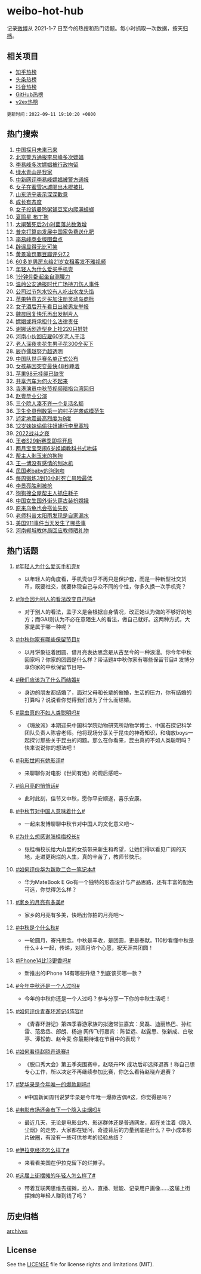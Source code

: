 # weibo-hot-hub

记录[微博](https://www.weibo.com)从 2021-1-7 日至今的热搜和热门话题。每小时抓取一次数据，按天[归档](archives)。

## 相关项目

- [知乎热榜](https://github.com/lonnyzhang423/zhihu-hot-hub)
- [头条热榜](https://github.com/lonnyzhang423/toutiao-hot-hub)
- [抖音热榜](https://github.com/lonnyzhang423/douyin-hot-hub)
- [GitHub热榜](https://github.com/lonnyzhang423/github-hot-hub)
- [v2ex热榜](https://github.com/lonnyzhang423/v2ex-hot-hub)


`更新时间：2022-09-11 19:10:20 +0800`

## 热门搜索

1. [中国探月未来已来](https://m.weibo.cn/search?containerid=100103type%3D1%26t%3D10%26q%3D%23%E4%B8%AD%E5%9B%BD%E6%8E%A2%E6%9C%88%E6%9C%AA%E6%9D%A5%E5%B7%B2%E6%9D%A5%23&stream_entry_id=51&isnewpage=1&extparam=seat%3D1%26pos%3D0%26c_type%3D51%26filter_type%3Drealtimehot%26dgr%3D1%26cate%3D10103%26display_time%3D1662894619%26pre_seqid%3D166289461902104172293&luicode=10000011&lfid=106003type%253D25%2526t%253D3%2526disable_hot%253D1%2526filter_type%253Drealtimehot)
1. [北京警方通报李易峰多次嫖娼](https://m.weibo.cn/search?containerid=100103type%3D1%26t%3D10%26q%3D%23%E5%8C%97%E4%BA%AC%E8%AD%A6%E6%96%B9%E9%80%9A%E6%8A%A5%E6%9D%8E%E6%98%93%E5%B3%B0%E5%A4%9A%E6%AC%A1%E5%AB%96%E5%A8%BC%23&stream_entry_id=31&isnewpage=1&extparam=seat%3D1%26band_rank%3D1%26pos%3D0%26lcate%3D5001%26realpos%3D1%26c_type%3D31%26filter_type%3Drealtimehot%26q%3D%2523%25E5%258C%2597%25E4%25BA%25AC%25E8%25AD%25A6%25E6%2596%25B9%25E9%2580%259A%25E6%258A%25A5%25E6%259D%258E%25E6%2598%2593%25E5%25B3%25B0%25E5%25A4%259A%25E6%25AC%25A1%25E5%25AB%2596%25E5%25A8%25BC%2523%26flag%3D4%26dgr%3D1%26cate%3D0%26display_time%3D1662894619%26pre_seqid%3D166289461902104172293&luicode=10000011&lfid=106003type%253D25%2526t%253D3%2526disable_hot%253D1%2526filter_type%253Drealtimehot)
1. [李易峰多次嫖娼被行政拘留](https://m.weibo.cn/search?containerid=100103type%3D1%26t%3D10%26q%3D%23%E6%9D%8E%E6%98%93%E5%B3%B0%E5%A4%9A%E6%AC%A1%E5%AB%96%E5%A8%BC%E8%A2%AB%E8%A1%8C%E6%94%BF%E6%8B%98%E7%95%99%23&stream_entry_id=31&isnewpage=1&extparam=seat%3D1%26band_rank%3D2%26pos%3D1%26lcate%3D5001%26realpos%3D2%26c_type%3D31%26filter_type%3Drealtimehot%26q%3D%2523%25E6%259D%258E%25E6%2598%2593%25E5%25B3%25B0%25E5%25A4%259A%25E6%25AC%25A1%25E5%25AB%2596%25E5%25A8%25BC%25E8%25A2%25AB%25E8%25A1%258C%25E6%2594%25BF%25E6%258B%2598%25E7%2595%2599%2523%26flag%3D4%26dgr%3D1%26cate%3D0%26display_time%3D1662894619%26pre_seqid%3D166289461902104172293&luicode=10000011&lfid=106003type%253D25%2526t%253D3%2526disable_hot%253D1%2526filter_type%253Drealtimehot)
1. [绿水青山是我家](https://m.weibo.cn/search?containerid=100103type%3D1%26t%3D10%26q%3D%23%E7%BB%BF%E6%B0%B4%E9%9D%92%E5%B1%B1%E6%98%AF%E6%88%91%E5%AE%B6%23&stream_entry_id=31&isnewpage=1&extparam=seat%3D1%26band_rank%3D3%26pos%3D2%26lcate%3D5001%26realpos%3D3%26c_type%3D31%26filter_type%3Drealtimehot%26q%3D%2523%25E7%25BB%25BF%25E6%25B0%25B4%25E9%259D%2592%25E5%25B1%25B1%25E6%2598%25AF%25E6%2588%2591%25E5%25AE%25B6%2523%26flag%3D0%26dgr%3D1%26cate%3D0%26display_time%3D1662894619%26pre_seqid%3D166289461902104172293&luicode=10000011&lfid=106003type%253D25%2526t%253D3%2526disable_hot%253D1%2526filter_type%253Drealtimehot)
1. [中新网评李易峰嫖娼被警方通报](https://m.weibo.cn/search?containerid=100103type%3D1%26t%3D10%26q%3D%23%E4%B8%AD%E6%96%B0%E7%BD%91%E8%AF%84%E6%9D%8E%E6%98%93%E5%B3%B0%E5%AB%96%E5%A8%BC%E8%A2%AB%E8%AD%A6%E6%96%B9%E9%80%9A%E6%8A%A5%23&stream_entry_id=31&isnewpage=1&extparam=seat%3D1%26band_rank%3D4%26pos%3D3%26lcate%3D5001%26realpos%3D4%26c_type%3D31%26filter_type%3Drealtimehot%26q%3D%2523%25E4%25B8%25AD%25E6%2596%25B0%25E7%25BD%2591%25E8%25AF%2584%25E6%259D%258E%25E6%2598%2593%25E5%25B3%25B0%25E5%25AB%2596%25E5%25A8%25BC%25E8%25A2%25AB%25E8%25AD%25A6%25E6%2596%25B9%25E9%2580%259A%25E6%258A%25A5%2523%26flag%3D1%26dgr%3D1%26cate%3D0%26display_time%3D1662894619%26pre_seqid%3D166289461902104172293&luicode=10000011&lfid=106003type%253D25%2526t%253D3%2526disable_hot%253D1%2526filter_type%253Drealtimehot)
1. [女子在蜜雪冰城喝出木棍被扎](https://m.weibo.cn/search?containerid=100103type%3D1%26t%3D10%26q%3D%23%E5%A5%B3%E5%AD%90%E5%9C%A8%E8%9C%9C%E9%9B%AA%E5%86%B0%E5%9F%8E%E5%96%9D%E5%87%BA%E6%9C%A8%E6%A3%8D%E8%A2%AB%E6%89%8E%23&stream_entry_id=31&isnewpage=1&extparam=seat%3D1%26band_rank%3D5%26pos%3D4%26lcate%3D5001%26realpos%3D5%26c_type%3D31%26filter_type%3Drealtimehot%26q%3D%2523%25E5%25A5%25B3%25E5%25AD%2590%25E5%259C%25A8%25E8%259C%259C%25E9%259B%25AA%25E5%2586%25B0%25E5%259F%258E%25E5%2596%259D%25E5%2587%25BA%25E6%259C%25A8%25E6%25A3%258D%25E8%25A2%25AB%25E6%2589%258E%2523%26flag%3D1%26dgr%3D1%26cate%3D0%26display_time%3D1662894619%26pre_seqid%3D166289461902104172293&luicode=10000011&lfid=106003type%253D25%2526t%253D3%2526disable_hot%253D1%2526filter_type%253Drealtimehot)
1. [山东济宁表示深深歉意](https://m.weibo.cn/search?containerid=100103type%3D1%26t%3D10%26q%3D%23%E5%B1%B1%E4%B8%9C%E6%B5%8E%E5%AE%81%E8%A1%A8%E7%A4%BA%E6%B7%B1%E6%B7%B1%E6%AD%89%E6%84%8F%23&stream_entry_id=31&isnewpage=1&extparam=seat%3D1%26band_rank%3D6%26pos%3D5%26lcate%3D5001%26realpos%3D6%26c_type%3D31%26filter_type%3Drealtimehot%26q%3D%2523%25E5%25B1%25B1%25E4%25B8%259C%25E6%25B5%258E%25E5%25AE%2581%25E8%25A1%25A8%25E7%25A4%25BA%25E6%25B7%25B1%25E6%25B7%25B1%25E6%25AD%2589%25E6%2584%258F%2523%26flag%3D16%26dgr%3D1%26cate%3D0%26display_time%3D1662894619%26pre_seqid%3D166289461902104172293&luicode=10000011&lfid=106003type%253D25%2526t%253D3%2526disable_hot%253D1%2526filter_type%253Drealtimehot)
1. [成长有态度](https://m.weibo.cn/search?containerid=100103type%3D1%26t%3D10%26q%3D%23%E6%88%90%E9%95%BF%E6%9C%89%E6%80%81%E5%BA%A6%23&stream_entry_id=31&isnewpage=1&extparam=seat%3D1%26band_rank%3D7%26pos%3D6%26lcate%3D5001%26c_type%3D31%26filter_type%3Drealtimehot%26adid%3D165131%26q%3D%2523%25E6%2588%2590%25E9%2595%25BF%25E6%259C%2589%25E6%2580%2581%25E5%25BA%25A6%2523%26dgr%3D1%26cate%3D0%26display_time%3D1662894619%26pre_seqid%3D166289461902104172293&luicode=10000011&lfid=106003type%253D25%2526t%253D3%2526disable_hot%253D1%2526filter_type%253Drealtimehot)
1. [女子投诉曼玲粥铺豆浆内爬满蟑螂](https://m.weibo.cn/search?containerid=100103type%3D1%26t%3D10%26q%3D%23%E5%A5%B3%E5%AD%90%E6%8A%95%E8%AF%89%E6%9B%BC%E7%8E%B2%E7%B2%A5%E9%93%BA%E8%B1%86%E6%B5%86%E5%86%85%E7%88%AC%E6%BB%A1%E8%9F%91%E8%9E%82%23&stream_entry_id=31&isnewpage=1&extparam=seat%3D1%26band_rank%3D7%26pos%3D7%26lcate%3D5001%26realpos%3D7%26c_type%3D31%26filter_type%3Drealtimehot%26q%3D%2523%25E5%25A5%25B3%25E5%25AD%2590%25E6%258A%2595%25E8%25AF%2589%25E6%259B%25BC%25E7%258E%25B2%25E7%25B2%25A5%25E9%2593%25BA%25E8%25B1%2586%25E6%25B5%2586%25E5%2586%2585%25E7%2588%25AC%25E6%25BB%25A1%25E8%259F%2591%25E8%259E%2582%2523%26flag%3D0%26dgr%3D1%26cate%3D0%26display_time%3D1662894619%26pre_seqid%3D166289461902104172293&luicode=10000011&lfid=106003type%253D25%2526t%253D3%2526disable_hot%253D1%2526filter_type%253Drealtimehot)
1. [夏鸣星 布丁狗](https://m.weibo.cn/search?containerid=100103type%3D1%26t%3D10%26q%3D%E5%A4%8F%E9%B8%A3%E6%98%9F+%E5%B8%83%E4%B8%81%E7%8B%97&stream_entry_id=31&isnewpage=1&extparam=seat%3D1%26band_rank%3D8%26pos%3D8%26lcate%3D5001%26realpos%3D8%26c_type%3D31%26filter_type%3Drealtimehot%26q%3D%25E5%25A4%258F%25E9%25B8%25A3%25E6%2598%259F%2520%25E5%25B8%2583%25E4%25B8%2581%25E7%258B%2597%26flag%3D16%26dgr%3D1%26cate%3D0%26display_time%3D1662894619%26pre_seqid%3D166289461902104172293&luicode=10000011&lfid=106003type%253D25%2526t%253D3%2526disable_hot%253D1%2526filter_type%253Drealtimehot)
1. [大闸蟹死后2小时菌落总数激增](https://m.weibo.cn/search?containerid=100103type%3D1%26t%3D10%26q%3D%23%E5%A4%A7%E9%97%B8%E8%9F%B9%E6%AD%BB%E5%90%8E2%E5%B0%8F%E6%97%B6%E8%8F%8C%E8%90%BD%E6%80%BB%E6%95%B0%E6%BF%80%E5%A2%9E%23&stream_entry_id=31&isnewpage=1&extparam=seat%3D1%26band_rank%3D9%26pos%3D9%26lcate%3D5001%26realpos%3D9%26c_type%3D31%26filter_type%3Drealtimehot%26q%3D%2523%25E5%25A4%25A7%25E9%2597%25B8%25E8%259F%25B9%25E6%25AD%25BB%25E5%2590%258E2%25E5%25B0%258F%25E6%2597%25B6%25E8%258F%258C%25E8%2590%25BD%25E6%2580%25BB%25E6%2595%25B0%25E6%25BF%2580%25E5%25A2%259E%2523%26flag%3D0%26dgr%3D1%26cate%3D0%26display_time%3D1662894619%26pre_seqid%3D166289461902104172293&luicode=10000011&lfid=106003type%253D25%2526t%253D3%2526disable_hot%253D1%2526filter_type%253Drealtimehot)
1. [普京打算向发展中国家免费送化肥](https://m.weibo.cn/search?containerid=100103type%3D1%26t%3D10%26q%3D%23%E6%99%AE%E4%BA%AC%E6%89%93%E7%AE%97%E5%90%91%E5%8F%91%E5%B1%95%E4%B8%AD%E5%9B%BD%E5%AE%B6%E5%85%8D%E8%B4%B9%E9%80%81%E5%8C%96%E8%82%A5%23&stream_entry_id=31&isnewpage=1&extparam=seat%3D1%26band_rank%3D10%26pos%3D10%26lcate%3D5001%26realpos%3D10%26c_type%3D31%26filter_type%3Drealtimehot%26q%3D%2523%25E6%2599%25AE%25E4%25BA%25AC%25E6%2589%2593%25E7%25AE%2597%25E5%2590%2591%25E5%258F%2591%25E5%25B1%2595%25E4%25B8%25AD%25E5%259B%25BD%25E5%25AE%25B6%25E5%2585%258D%25E8%25B4%25B9%25E9%2580%2581%25E5%258C%2596%25E8%2582%25A5%2523%26flag%3D0%26dgr%3D1%26cate%3D0%26display_time%3D1662894619%26pre_seqid%3D166289461902104172293&luicode=10000011&lfid=106003type%253D25%2526t%253D3%2526disable_hot%253D1%2526filter_type%253Drealtimehot)
1. [李易峰商业版图盘点](https://m.weibo.cn/search?containerid=100103type%3D1%26t%3D10%26q%3D%23%E6%9D%8E%E6%98%93%E5%B3%B0%E5%95%86%E4%B8%9A%E7%89%88%E5%9B%BE%E7%9B%98%E7%82%B9%23&stream_entry_id=31&isnewpage=1&extparam=seat%3D1%26band_rank%3D11%26pos%3D11%26lcate%3D5001%26realpos%3D11%26c_type%3D31%26filter_type%3Drealtimehot%26q%3D%2523%25E6%259D%258E%25E6%2598%2593%25E5%25B3%25B0%25E5%2595%2586%25E4%25B8%259A%25E7%2589%2588%25E5%259B%25BE%25E7%259B%2598%25E7%2582%25B9%2523%26flag%3D1%26dgr%3D1%26cate%3D0%26display_time%3D1662894619%26pre_seqid%3D166289461902104172293&luicode=10000011&lfid=106003type%253D25%2526t%253D3%2526disable_hot%253D1%2526filter_type%253Drealtimehot)
1. [辟谣显得无比可笑](https://m.weibo.cn/search?containerid=100103type%3D1%26t%3D10%26q%3D%23%E8%BE%9F%E8%B0%A3%E6%98%BE%E5%BE%97%E6%97%A0%E6%AF%94%E5%8F%AF%E7%AC%91%23&stream_entry_id=31&isnewpage=1&extparam=seat%3D1%26band_rank%3D12%26pos%3D12%26lcate%3D5001%26realpos%3D12%26c_type%3D31%26filter_type%3Drealtimehot%26q%3D%2523%25E8%25BE%259F%25E8%25B0%25A3%25E6%2598%25BE%25E5%25BE%2597%25E6%2597%25A0%25E6%25AF%2594%25E5%258F%25AF%25E7%25AC%2591%2523%26flag%3D1%26dgr%3D1%26cate%3D0%26display_time%3D1662894619%26pre_seqid%3D166289461902104172293&luicode=10000011&lfid=106003type%253D25%2526t%253D3%2526disable_hot%253D1%2526filter_type%253Drealtimehot)
1. [黄景瑜罚罪豆瓣评分7.2](http://m.weibo.cn/c/wbox?&id=076e2qeuae&roomid=15537&q=%23%E9%BB%84%E6%99%AF%E7%91%9C%E7%BD%9A%E7%BD%AA%E8%B1%86%E7%93%A3%E8%AF%84%E5%88%867.2%23&extparam=seat%3D1%26band_rank%3D13%26pos%3D13%26lcate%3D5001%26realpos%3D13%26c_type%3D31%26filter_type%3Drealtimehot%26q%3D%2523%25E9%25BB%2584%25E6%2599%25AF%25E7%2591%259C%25E7%25BD%259A%25E7%25BD%25AA%25E8%25B1%2586%25E7%2593%25A3%25E8%25AF%2584%25E5%2588%25867.2%2523%26flag%3D1%26dgr%3D1%26cate%3D0%26display_time%3D1662894619%26pre_seqid%3D166289461902104172293&luicode=10000011&lfid=106003type%253D25%2526t%253D3%2526disable_hot%253D1%2526filter_type%253Drealtimehot)
1. [60多岁男房东给21岁女租客发不雅视频](https://m.weibo.cn/search?containerid=100103type%3D1%26t%3D10%26q%3D%2360%E5%A4%9A%E5%B2%81%E7%94%B7%E6%88%BF%E4%B8%9C%E7%BB%9921%E5%B2%81%E5%A5%B3%E7%A7%9F%E5%AE%A2%E5%8F%91%E4%B8%8D%E9%9B%85%E8%A7%86%E9%A2%91%23&stream_entry_id=31&isnewpage=1&extparam=seat%3D1%26band_rank%3D14%26pos%3D14%26lcate%3D5001%26realpos%3D14%26c_type%3D31%26filter_type%3Drealtimehot%26q%3D%252360%25E5%25A4%259A%25E5%25B2%2581%25E7%2594%25B7%25E6%2588%25BF%25E4%25B8%259C%25E7%25BB%259921%25E5%25B2%2581%25E5%25A5%25B3%25E7%25A7%259F%25E5%25AE%25A2%25E5%258F%2591%25E4%25B8%258D%25E9%259B%2585%25E8%25A7%2586%25E9%25A2%2591%2523%26flag%3D0%26dgr%3D1%26cate%3D0%26display_time%3D1662894619%26pre_seqid%3D166289461902104172293&luicode=10000011&lfid=106003type%253D25%2526t%253D3%2526disable_hot%253D1%2526filter_type%253Drealtimehot)
1. [年轻人为什么爱买手机壳](https://m.weibo.cn/search?containerid=100103type%3D1%26t%3D10%26q%3D%23%E5%B9%B4%E8%BD%BB%E4%BA%BA%E4%B8%BA%E4%BB%80%E4%B9%88%E7%88%B1%E4%B9%B0%E6%89%8B%E6%9C%BA%E5%A3%B3%23&stream_entry_id=31&isnewpage=1&extparam=seat%3D1%26band_rank%3D15%26pos%3D15%26lcate%3D5001%26realpos%3D15%26c_type%3D31%26filter_type%3Drealtimehot%26q%3D%2523%25E5%25B9%25B4%25E8%25BD%25BB%25E4%25BA%25BA%25E4%25B8%25BA%25E4%25BB%2580%25E4%25B9%2588%25E7%2588%25B1%25E4%25B9%25B0%25E6%2589%258B%25E6%259C%25BA%25E5%25A3%25B3%2523%26flag%3D0%26dgr%3D1%26cate%3D0%26display_time%3D1662894619%26pre_seqid%3D166289461902104172293&luicode=10000011&lfid=106003type%253D25%2526t%253D3%2526disable_hot%253D1%2526filter_type%253Drealtimehot)
1. [1分钟仰卧起坐自测腰力](https://m.weibo.cn/search?containerid=100103type%3D1%26t%3D10%26q%3D%231%E5%88%86%E9%92%9F%E4%BB%B0%E5%8D%A7%E8%B5%B7%E5%9D%90%E8%87%AA%E6%B5%8B%E8%85%B0%E5%8A%9B%23&stream_entry_id=31&isnewpage=1&extparam=seat%3D1%26band_rank%3D16%26pos%3D16%26lcate%3D5001%26realpos%3D16%26c_type%3D31%26filter_type%3Drealtimehot%26q%3D%25231%25E5%2588%2586%25E9%2592%259F%25E4%25BB%25B0%25E5%258D%25A7%25E8%25B5%25B7%25E5%259D%2590%25E8%2587%25AA%25E6%25B5%258B%25E8%2585%25B0%25E5%258A%259B%2523%26flag%3D1%26dgr%3D1%26cate%3D0%26display_time%3D1662894619%26pre_seqid%3D166289461902104172293&luicode=10000011&lfid=106003type%253D25%2526t%253D3%2526disable_hot%253D1%2526filter_type%253Drealtimehot)
1. [温岭公安通报时代广场持刀伤人事件](https://m.weibo.cn/search?containerid=100103type%3D1%26t%3D10%26q%3D%E6%B8%A9%E5%B2%AD%E5%85%AC%E5%AE%89%E9%80%9A%E6%8A%A5%E6%97%B6%E4%BB%A3%E5%B9%BF%E5%9C%BA%E6%8C%81%E5%88%80%E4%BC%A4%E4%BA%BA%E4%BA%8B%E4%BB%B6&stream_entry_id=31&isnewpage=1&extparam=seat%3D1%26band_rank%3D17%26pos%3D17%26lcate%3D5001%26realpos%3D17%26c_type%3D31%26filter_type%3Drealtimehot%26q%3D%25E6%25B8%25A9%25E5%25B2%25AD%25E5%2585%25AC%25E5%25AE%2589%25E9%2580%259A%25E6%258A%25A5%25E6%2597%25B6%25E4%25BB%25A3%25E5%25B9%25BF%25E5%259C%25BA%25E6%258C%2581%25E5%2588%2580%25E4%25BC%25A4%25E4%25BA%25BA%25E4%25BA%258B%25E4%25BB%25B6%26flag%3D1%26dgr%3D1%26cate%3D0%26display_time%3D1662894619%26pre_seqid%3D166289461902104172293&luicode=10000011&lfid=106003type%253D25%2526t%253D3%2526disable_hot%253D1%2526filter_type%253Drealtimehot)
1. [公司过节包水饺有人吃出水龙头馅](https://m.weibo.cn/search?containerid=100103type%3D1%26t%3D10%26q%3D%23%E5%85%AC%E5%8F%B8%E8%BF%87%E8%8A%82%E5%8C%85%E6%B0%B4%E9%A5%BA%E6%9C%89%E4%BA%BA%E5%90%83%E5%87%BA%E6%B0%B4%E9%BE%99%E5%A4%B4%E9%A6%85%23&stream_entry_id=31&isnewpage=1&extparam=seat%3D1%26band_rank%3D18%26pos%3D18%26lcate%3D5001%26realpos%3D18%26c_type%3D31%26filter_type%3Drealtimehot%26q%3D%2523%25E5%2585%25AC%25E5%258F%25B8%25E8%25BF%2587%25E8%258A%2582%25E5%258C%2585%25E6%25B0%25B4%25E9%25A5%25BA%25E6%259C%2589%25E4%25BA%25BA%25E5%2590%2583%25E5%2587%25BA%25E6%25B0%25B4%25E9%25BE%2599%25E5%25A4%25B4%25E9%25A6%2585%2523%26flag%3D0%26dgr%3D1%26cate%3D0%26display_time%3D1662894619%26pre_seqid%3D166289461902104172293&luicode=10000011&lfid=106003type%253D25%2526t%253D3%2526disable_hot%253D1%2526filter_type%253Drealtimehot)
1. [苹果特意去牙买加注册灵动岛商标](https://m.weibo.cn/search?containerid=100103type%3D1%26t%3D10%26q%3D%23%E8%8B%B9%E6%9E%9C%E7%89%B9%E6%84%8F%E5%8E%BB%E7%89%99%E4%B9%B0%E5%8A%A0%E6%B3%A8%E5%86%8C%E7%81%B5%E5%8A%A8%E5%B2%9B%E5%95%86%E6%A0%87%23&stream_entry_id=31&isnewpage=1&extparam=seat%3D1%26band_rank%3D19%26pos%3D19%26lcate%3D5001%26realpos%3D19%26c_type%3D31%26filter_type%3Drealtimehot%26q%3D%2523%25E8%258B%25B9%25E6%259E%259C%25E7%2589%25B9%25E6%2584%258F%25E5%258E%25BB%25E7%2589%2599%25E4%25B9%25B0%25E5%258A%25A0%25E6%25B3%25A8%25E5%2586%258C%25E7%2581%25B5%25E5%258A%25A8%25E5%25B2%259B%25E5%2595%2586%25E6%25A0%2587%2523%26flag%3D0%26dgr%3D1%26cate%3D0%26display_time%3D1662894619%26pre_seqid%3D166289461902104172293&luicode=10000011&lfid=106003type%253D25%2526t%253D3%2526disable_hot%253D1%2526filter_type%253Drealtimehot)
1. [女子酒后开车看日出被男友举报](https://m.weibo.cn/search?containerid=100103type%3D1%26t%3D10%26q%3D%23%E5%A5%B3%E5%AD%90%E9%85%92%E5%90%8E%E5%BC%80%E8%BD%A6%E7%9C%8B%E6%97%A5%E5%87%BA%E8%A2%AB%E7%94%B7%E5%8F%8B%E4%B8%BE%E6%8A%A5%23&stream_entry_id=31&isnewpage=1&extparam=seat%3D1%26band_rank%3D20%26pos%3D20%26lcate%3D5001%26realpos%3D20%26c_type%3D31%26filter_type%3Drealtimehot%26q%3D%2523%25E5%25A5%25B3%25E5%25AD%2590%25E9%2585%2592%25E5%2590%258E%25E5%25BC%2580%25E8%25BD%25A6%25E7%259C%258B%25E6%2597%25A5%25E5%2587%25BA%25E8%25A2%25AB%25E7%2594%25B7%25E5%258F%258B%25E4%25B8%25BE%25E6%258A%25A5%2523%26flag%3D0%26dgr%3D1%26cate%3D0%26display_time%3D1662894619%26pre_seqid%3D166289461902104172293&luicode=10000011&lfid=106003type%253D25%2526t%253D3%2526disable_hot%253D1%2526filter_type%253Drealtimehot)
1. [魏晨回复快乐再出发制片人](http://m.weibo.cn/c/wbox?&id=076e2qeuae&roomid=15484&q=%23%E9%AD%8F%E6%99%A8%E5%9B%9E%E5%A4%8D%E5%BF%AB%E4%B9%90%E5%86%8D%E5%87%BA%E5%8F%91%E5%88%B6%E7%89%87%E4%BA%BA%23&extparam=seat%3D1%26band_rank%3D21%26pos%3D21%26lcate%3D5001%26realpos%3D21%26c_type%3D31%26filter_type%3Drealtimehot%26q%3D%2523%25E9%25AD%258F%25E6%2599%25A8%25E5%259B%259E%25E5%25A4%258D%25E5%25BF%25AB%25E4%25B9%2590%25E5%2586%258D%25E5%2587%25BA%25E5%258F%2591%25E5%2588%25B6%25E7%2589%2587%25E4%25BA%25BA%2523%26flag%3D2%26dgr%3D1%26cate%3D0%26display_time%3D1662894619%26pre_seqid%3D166289461902104172293&luicode=10000011&lfid=106003type%253D25%2526t%253D3%2526disable_hot%253D1%2526filter_type%253Drealtimehot)
1. [嫖娼或将承担什么法律责任](https://m.weibo.cn/search?containerid=100103type%3D1%26t%3D10%26q%3D%23%E5%AB%96%E5%A8%BC%E6%88%96%E5%B0%86%E6%89%BF%E6%8B%85%E4%BB%80%E4%B9%88%E6%B3%95%E5%BE%8B%E8%B4%A3%E4%BB%BB%23&stream_entry_id=31&isnewpage=1&extparam=seat%3D1%26band_rank%3D22%26pos%3D22%26lcate%3D5001%26realpos%3D22%26c_type%3D31%26filter_type%3Drealtimehot%26q%3D%2523%25E5%25AB%2596%25E5%25A8%25BC%25E6%2588%2596%25E5%25B0%2586%25E6%2589%25BF%25E6%258B%2585%25E4%25BB%2580%25E4%25B9%2588%25E6%25B3%2595%25E5%25BE%258B%25E8%25B4%25A3%25E4%25BB%25BB%2523%26flag%3D1%26dgr%3D1%26cate%3D0%26display_time%3D1662894619%26pre_seqid%3D166289461902104172293&luicode=10000011&lfid=106003type%253D25%2526t%253D3%2526disable_hot%253D1%2526filter_type%253Drealtimehot)
1. [谢娜话剧造型身上挂220只娃娃](https://m.weibo.cn/search?containerid=100103type%3D1%26t%3D10%26q%3D%23%E8%B0%A2%E5%A8%9C%E8%AF%9D%E5%89%A7%E9%80%A0%E5%9E%8B%E8%BA%AB%E4%B8%8A%E6%8C%82220%E5%8F%AA%E5%A8%83%E5%A8%83%23&stream_entry_id=31&isnewpage=1&extparam=seat%3D1%26band_rank%3D23%26pos%3D23%26lcate%3D5001%26realpos%3D23%26c_type%3D31%26filter_type%3Drealtimehot%26q%3D%2523%25E8%25B0%25A2%25E5%25A8%259C%25E8%25AF%259D%25E5%2589%25A7%25E9%2580%25A0%25E5%259E%258B%25E8%25BA%25AB%25E4%25B8%258A%25E6%258C%2582220%25E5%258F%25AA%25E5%25A8%2583%25E5%25A8%2583%2523%26flag%3D0%26dgr%3D1%26cate%3D0%26display_time%3D1662894619%26pre_seqid%3D166289461902104172293&luicode=10000011&lfid=106003type%253D25%2526t%253D3%2526disable_hot%253D1%2526filter_type%253Drealtimehot)
1. [河南小伙回应雇60岁老人干活](https://m.weibo.cn/search?containerid=100103type%3D1%26t%3D10%26q%3D%23%E6%B2%B3%E5%8D%97%E5%B0%8F%E4%BC%99%E5%9B%9E%E5%BA%94%E9%9B%8760%E5%B2%81%E8%80%81%E4%BA%BA%E5%B9%B2%E6%B4%BB%23&stream_entry_id=31&isnewpage=1&extparam=seat%3D1%26band_rank%3D24%26pos%3D24%26lcate%3D5001%26realpos%3D24%26c_type%3D31%26filter_type%3Drealtimehot%26q%3D%2523%25E6%25B2%25B3%25E5%258D%2597%25E5%25B0%258F%25E4%25BC%2599%25E5%259B%259E%25E5%25BA%2594%25E9%259B%258760%25E5%25B2%2581%25E8%2580%2581%25E4%25BA%25BA%25E5%25B9%25B2%25E6%25B4%25BB%2523%26flag%3D1%26dgr%3D1%26cate%3D0%26display_time%3D1662894619%26pre_seqid%3D166289461902104172293&luicode=10000011&lfid=106003type%253D25%2526t%253D3%2526disable_hot%253D1%2526filter_type%253Drealtimehot)
1. [老人深夜卖花生男子花300全买下](https://m.weibo.cn/search?containerid=100103type%3D1%26t%3D10%26q%3D%23%E8%80%81%E4%BA%BA%E6%B7%B1%E5%A4%9C%E5%8D%96%E8%8A%B1%E7%94%9F%E7%94%B7%E5%AD%90%E8%8A%B1300%E5%85%A8%E4%B9%B0%E4%B8%8B%23&stream_entry_id=31&isnewpage=1&extparam=seat%3D1%26band_rank%3D25%26pos%3D25%26lcate%3D5001%26realpos%3D25%26c_type%3D31%26filter_type%3Drealtimehot%26q%3D%2523%25E8%2580%2581%25E4%25BA%25BA%25E6%25B7%25B1%25E5%25A4%259C%25E5%258D%2596%25E8%258A%25B1%25E7%2594%259F%25E7%2594%25B7%25E5%25AD%2590%25E8%258A%25B1300%25E5%2585%25A8%25E4%25B9%25B0%25E4%25B8%258B%2523%26flag%3D0%26dgr%3D1%26cate%3D0%26display_time%3D1662894619%26pre_seqid%3D166289461902104172293&luicode=10000011&lfid=106003type%253D25%2526t%253D3%2526disable_hot%253D1%2526filter_type%253Drealtimehot)
1. [辰亦儒越努力越透明](https://m.weibo.cn/search?containerid=100103type%3D1%26t%3D10%26q%3D%23%E8%BE%B0%E4%BA%A6%E5%84%92%E8%B6%8A%E5%8A%AA%E5%8A%9B%E8%B6%8A%E9%80%8F%E6%98%8E%23&stream_entry_id=31&isnewpage=1&extparam=seat%3D1%26band_rank%3D26%26pos%3D26%26lcate%3D5001%26realpos%3D26%26c_type%3D31%26filter_type%3Drealtimehot%26q%3D%2523%25E8%25BE%25B0%25E4%25BA%25A6%25E5%2584%2592%25E8%25B6%258A%25E5%258A%25AA%25E5%258A%259B%25E8%25B6%258A%25E9%2580%258F%25E6%2598%258E%2523%26flag%3D0%26dgr%3D1%26cate%3D0%26display_time%3D1662894619%26pre_seqid%3D166289461902104172293&luicode=10000011&lfid=106003type%253D25%2526t%253D3%2526disable_hot%253D1%2526filter_type%253Drealtimehot)
1. [中国队世乒赛名单正式公布](https://m.weibo.cn/search?containerid=100103type%3D1%26t%3D10%26q%3D%23%E4%B8%AD%E5%9B%BD%E9%98%9F%E4%B8%96%E4%B9%92%E8%B5%9B%E5%90%8D%E5%8D%95%E6%AD%A3%E5%BC%8F%E5%85%AC%E5%B8%83%23&stream_entry_id=31&isnewpage=1&extparam=seat%3D1%26band_rank%3D27%26pos%3D27%26lcate%3D5001%26realpos%3D27%26c_type%3D31%26filter_type%3Drealtimehot%26q%3D%2523%25E4%25B8%25AD%25E5%259B%25BD%25E9%2598%259F%25E4%25B8%2596%25E4%25B9%2592%25E8%25B5%259B%25E5%2590%258D%25E5%258D%2595%25E6%25AD%25A3%25E5%25BC%258F%25E5%2585%25AC%25E5%25B8%2583%2523%26flag%3D1%26dgr%3D1%26cate%3D0%26display_time%3D1662894619%26pre_seqid%3D166289461902104172293&luicode=10000011&lfid=106003type%253D25%2526t%253D3%2526disable_hot%253D1%2526filter_type%253Drealtimehot)
1. [女孩基因突变最快48秒睡着](https://m.weibo.cn/search?containerid=100103type%3D1%26t%3D10%26q%3D%23%E5%A5%B3%E5%AD%A9%E5%9F%BA%E5%9B%A0%E7%AA%81%E5%8F%98%E6%9C%80%E5%BF%AB48%E7%A7%92%E7%9D%A1%E7%9D%80%23&stream_entry_id=31&isnewpage=1&extparam=seat%3D1%26band_rank%3D28%26pos%3D28%26lcate%3D5001%26realpos%3D28%26c_type%3D31%26filter_type%3Drealtimehot%26q%3D%2523%25E5%25A5%25B3%25E5%25AD%25A9%25E5%259F%25BA%25E5%259B%25A0%25E7%25AA%2581%25E5%258F%2598%25E6%259C%2580%25E5%25BF%25AB48%25E7%25A7%2592%25E7%259D%25A1%25E7%259D%2580%2523%26flag%3D1%26dgr%3D1%26cate%3D0%26display_time%3D1662894619%26pre_seqid%3D166289461902104172293&luicode=10000011&lfid=106003type%253D25%2526t%253D3%2526disable_hot%253D1%2526filter_type%253Drealtimehot)
1. [苹果98元挂绳已缺货](https://m.weibo.cn/search?containerid=100103type%3D1%26t%3D10%26q%3D%23%E8%8B%B9%E6%9E%9C98%E5%85%83%E6%8C%82%E7%BB%B3%E5%B7%B2%E7%BC%BA%E8%B4%A7%23&stream_entry_id=31&isnewpage=1&extparam=seat%3D1%26band_rank%3D29%26pos%3D29%26lcate%3D5001%26realpos%3D29%26c_type%3D31%26filter_type%3Drealtimehot%26q%3D%2523%25E8%258B%25B9%25E6%259E%259C98%25E5%2585%2583%25E6%258C%2582%25E7%25BB%25B3%25E5%25B7%25B2%25E7%25BC%25BA%25E8%25B4%25A7%2523%26flag%3D0%26dgr%3D1%26cate%3D0%26display_time%3D1662894619%26pre_seqid%3D166289461902104172293&luicode=10000011&lfid=106003type%253D25%2526t%253D3%2526disable_hot%253D1%2526filter_type%253Drealtimehot)
1. [共享汽车为何火不起来](https://m.weibo.cn/search?containerid=100103type%3D1%26t%3D10%26q%3D%23%E5%85%B1%E4%BA%AB%E6%B1%BD%E8%BD%A6%E4%B8%BA%E4%BD%95%E7%81%AB%E4%B8%8D%E8%B5%B7%E6%9D%A5%23&stream_entry_id=31&isnewpage=1&extparam=seat%3D1%26band_rank%3D30%26pos%3D30%26lcate%3D5001%26realpos%3D30%26c_type%3D31%26filter_type%3Drealtimehot%26q%3D%2523%25E5%2585%25B1%25E4%25BA%25AB%25E6%25B1%25BD%25E8%25BD%25A6%25E4%25B8%25BA%25E4%25BD%2595%25E7%2581%25AB%25E4%25B8%258D%25E8%25B5%25B7%25E6%259D%25A5%2523%26flag%3D0%26dgr%3D1%26cate%3D0%26display_time%3D1662894619%26pre_seqid%3D166289461902104172293&luicode=10000011&lfid=106003type%253D25%2526t%253D3%2526disable_hot%253D1%2526filter_type%253Drealtimehot)
1. [香港演员中秋节视频暗指台湾回归](https://m.weibo.cn/search?containerid=100103type%3D1%26t%3D10%26q%3D%23%E9%A6%99%E6%B8%AF%E6%BC%94%E5%91%98%E4%B8%AD%E7%A7%8B%E8%8A%82%E8%A7%86%E9%A2%91%E6%9A%97%E6%8C%87%E5%8F%B0%E6%B9%BE%E5%9B%9E%E5%BD%92%23&stream_entry_id=31&isnewpage=1&extparam=seat%3D1%26band_rank%3D31%26pos%3D31%26lcate%3D5001%26realpos%3D31%26c_type%3D31%26filter_type%3Drealtimehot%26q%3D%2523%25E9%25A6%2599%25E6%25B8%25AF%25E6%25BC%2594%25E5%2591%2598%25E4%25B8%25AD%25E7%25A7%258B%25E8%258A%2582%25E8%25A7%2586%25E9%25A2%2591%25E6%259A%2597%25E6%258C%2587%25E5%258F%25B0%25E6%25B9%25BE%25E5%259B%259E%25E5%25BD%2592%2523%26flag%3D0%26dgr%3D1%26cate%3D0%26display_time%3D1662894619%26pre_seqid%3D166289461902104172293&luicode=10000011&lfid=106003type%253D25%2526t%253D3%2526disable_hot%253D1%2526filter_type%253Drealtimehot)
1. [赵粤毕业公演](https://m.weibo.cn/search?containerid=100103type%3D1%26t%3D10%26q%3D%23%E8%B5%B5%E7%B2%A4%E6%AF%95%E4%B8%9A%E5%85%AC%E6%BC%94%23&stream_entry_id=31&isnewpage=1&extparam=seat%3D1%26band_rank%3D32%26pos%3D32%26lcate%3D5001%26realpos%3D32%26c_type%3D31%26filter_type%3Drealtimehot%26q%3D%2523%25E8%25B5%25B5%25E7%25B2%25A4%25E6%25AF%2595%25E4%25B8%259A%25E5%2585%25AC%25E6%25BC%2594%2523%26flag%3D0%26dgr%3D1%26cate%3D0%26display_time%3D1662894619%26pre_seqid%3D166289461902104172293&luicode=10000011&lfid=106003type%253D25%2526t%253D3%2526disable_hot%253D1%2526filter_type%253Drealtimehot)
1. [三个院人凑不齐一个复活名额](http://m.weibo.cn/c/wbox?&id=076e2qeuae&roomid=15502&q=%23%E4%B8%89%E4%B8%AA%E9%99%A2%E4%BA%BA%E5%87%91%E4%B8%8D%E9%BD%90%E4%B8%80%E4%B8%AA%E5%A4%8D%E6%B4%BB%E5%90%8D%E9%A2%9D%23&extparam=seat%3D1%26band_rank%3D33%26pos%3D33%26lcate%3D5001%26realpos%3D33%26c_type%3D31%26filter_type%3Drealtimehot%26q%3D%2523%25E4%25B8%2589%25E4%25B8%25AA%25E9%2599%25A2%25E4%25BA%25BA%25E5%2587%2591%25E4%25B8%258D%25E9%25BD%2590%25E4%25B8%2580%25E4%25B8%25AA%25E5%25A4%258D%25E6%25B4%25BB%25E5%2590%258D%25E9%25A2%259D%2523%26flag%3D0%26dgr%3D1%26cate%3D0%26display_time%3D1662894619%26pre_seqid%3D166289461902104172293&luicode=10000011&lfid=106003type%253D25%2526t%253D3%2526disable_hot%253D1%2526filter_type%253Drealtimehot)
1. [卫生全县倒数第一的村子逆袭成模范生](https://m.weibo.cn/search?containerid=100103type%3D1%26t%3D10%26q%3D%23%E5%8D%AB%E7%94%9F%E5%85%A8%E5%8E%BF%E5%80%92%E6%95%B0%E7%AC%AC%E4%B8%80%E7%9A%84%E6%9D%91%E5%AD%90%E9%80%86%E8%A2%AD%E6%88%90%E6%A8%A1%E8%8C%83%E7%94%9F%23&stream_entry_id=31&isnewpage=1&extparam=seat%3D1%26band_rank%3D34%26pos%3D34%26lcate%3D5001%26realpos%3D34%26c_type%3D31%26filter_type%3Drealtimehot%26q%3D%2523%25E5%258D%25AB%25E7%2594%259F%25E5%2585%25A8%25E5%258E%25BF%25E5%2580%2592%25E6%2595%25B0%25E7%25AC%25AC%25E4%25B8%2580%25E7%259A%2584%25E6%259D%2591%25E5%25AD%2590%25E9%2580%2586%25E8%25A2%25AD%25E6%2588%2590%25E6%25A8%25A1%25E8%258C%2583%25E7%2594%259F%2523%26flag%3D0%26dgr%3D1%26cate%3D0%26display_time%3D1662894619%26pre_seqid%3D166289461902104172293&luicode=10000011&lfid=106003type%253D25%2526t%253D3%2526disable_hot%253D1%2526filter_type%253Drealtimehot)
1. [泸定地震最高烈度为9度](https://m.weibo.cn/search?containerid=100103type%3D1%26t%3D10%26q%3D%23%E6%B3%B8%E5%AE%9A%E5%9C%B0%E9%9C%87%E6%9C%80%E9%AB%98%E7%83%88%E5%BA%A6%E4%B8%BA9%E5%BA%A6%23&stream_entry_id=31&isnewpage=1&extparam=seat%3D1%26band_rank%3D35%26pos%3D35%26lcate%3D5001%26realpos%3D35%26c_type%3D31%26filter_type%3Drealtimehot%26q%3D%2523%25E6%25B3%25B8%25E5%25AE%259A%25E5%259C%25B0%25E9%259C%2587%25E6%259C%2580%25E9%25AB%2598%25E7%2583%2588%25E5%25BA%25A6%25E4%25B8%25BA9%25E5%25BA%25A6%2523%26flag%3D0%26dgr%3D1%26cate%3D0%26display_time%3D1662894619%26pre_seqid%3D166289461902104172293&luicode=10000011&lfid=106003type%253D25%2526t%253D3%2526disable_hot%253D1%2526filter_type%253Drealtimehot)
1. [12岁妹妹偷偷往姐姐行李里塞钱](https://m.weibo.cn/search?containerid=100103type%3D1%26t%3D10%26q%3D%2312%E5%B2%81%E5%A6%B9%E5%A6%B9%E5%81%B7%E5%81%B7%E5%BE%80%E5%A7%90%E5%A7%90%E8%A1%8C%E6%9D%8E%E9%87%8C%E5%A1%9E%E9%92%B1%23&stream_entry_id=31&isnewpage=1&extparam=seat%3D1%26band_rank%3D36%26pos%3D36%26lcate%3D5001%26realpos%3D36%26c_type%3D31%26filter_type%3Drealtimehot%26q%3D%252312%25E5%25B2%2581%25E5%25A6%25B9%25E5%25A6%25B9%25E5%2581%25B7%25E5%2581%25B7%25E5%25BE%2580%25E5%25A7%2590%25E5%25A7%2590%25E8%25A1%258C%25E6%259D%258E%25E9%2587%258C%25E5%25A1%259E%25E9%2592%25B1%2523%26flag%3D0%26dgr%3D1%26cate%3D0%26display_time%3D1662894619%26pre_seqid%3D166289461902104172293&luicode=10000011&lfid=106003type%253D25%2526t%253D3%2526disable_hot%253D1%2526filter_type%253Drealtimehot)
1. [2022战斗之夜](https://m.weibo.cn/search?containerid=100103type%3D1%26t%3D10%26q%3D%232022%E6%88%98%E6%96%97%E4%B9%8B%E5%A4%9C%23&stream_entry_id=31&isnewpage=1&extparam=seat%3D1%26band_rank%3D37%26pos%3D37%26lcate%3D5001%26realpos%3D37%26c_type%3D31%26filter_type%3Drealtimehot%26q%3D%25232022%25E6%2588%2598%25E6%2596%2597%25E4%25B9%258B%25E5%25A4%259C%2523%26flag%3D0%26dgr%3D1%26cate%3D0%26display_time%3D1662894619%26pre_seqid%3D166289461902104172293&luicode=10000011&lfid=106003type%253D25%2526t%253D3%2526disable_hot%253D1%2526filter_type%253Drealtimehot)
1. [王者S29新赛季即将开启](https://m.weibo.cn/search?containerid=100103type%3D1%26t%3D10%26q%3D%23%E7%8E%8B%E8%80%85S29%E6%96%B0%E8%B5%9B%E5%AD%A3%E5%8D%B3%E5%B0%86%E5%BC%80%E5%90%AF%23&stream_entry_id=31&isnewpage=1&extparam=seat%3D1%26band_rank%3D38%26pos%3D38%26lcate%3D5001%26realpos%3D38%26c_type%3D31%26filter_type%3Drealtimehot%26q%3D%2523%25E7%258E%258B%25E8%2580%2585S29%25E6%2596%25B0%25E8%25B5%259B%25E5%25AD%25A3%25E5%258D%25B3%25E5%25B0%2586%25E5%25BC%2580%25E5%2590%25AF%2523%26flag%3D0%26dgr%3D1%26cate%3D0%26display_time%3D1662894619%26pre_seqid%3D166289461902104172293&luicode=10000011&lfid=106003type%253D25%2526t%253D3%2526disable_hot%253D1%2526filter_type%253Drealtimehot)
1. [两月宝宝哭闹6岁姐姐教科书式哄娃](https://m.weibo.cn/search?containerid=100103type%3D1%26t%3D10%26q%3D%23%E4%B8%A4%E6%9C%88%E5%AE%9D%E5%AE%9D%E5%93%AD%E9%97%B96%E5%B2%81%E5%A7%90%E5%A7%90%E6%95%99%E7%A7%91%E4%B9%A6%E5%BC%8F%E5%93%84%E5%A8%83%23&stream_entry_id=31&isnewpage=1&extparam=seat%3D1%26band_rank%3D39%26pos%3D39%26lcate%3D5001%26realpos%3D39%26c_type%3D31%26filter_type%3Drealtimehot%26q%3D%2523%25E4%25B8%25A4%25E6%259C%2588%25E5%25AE%259D%25E5%25AE%259D%25E5%2593%25AD%25E9%2597%25B96%25E5%25B2%2581%25E5%25A7%2590%25E5%25A7%2590%25E6%2595%2599%25E7%25A7%2591%25E4%25B9%25A6%25E5%25BC%258F%25E5%2593%2584%25E5%25A8%2583%2523%26flag%3D0%26dgr%3D1%26cate%3D0%26display_time%3D1662894619%26pre_seqid%3D166289461902104172293&luicode=10000011&lfid=106003type%253D25%2526t%253D3%2526disable_hot%253D1%2526filter_type%253Drealtimehot)
1. [帮主人剥玉米的狗狗](http://m.weibo.cn/c/wbox?&id=076e2qeuae&roomid=15550&q=%23%E5%B8%AE%E4%B8%BB%E4%BA%BA%E5%89%A5%E7%8E%89%E7%B1%B3%E7%9A%84%E7%8B%97%E7%8B%97%23&extparam=seat%3D1%26band_rank%3D40%26pos%3D40%26lcate%3D5001%26realpos%3D40%26c_type%3D31%26filter_type%3Drealtimehot%26q%3D%2523%25E5%25B8%25AE%25E4%25B8%25BB%25E4%25BA%25BA%25E5%2589%25A5%25E7%258E%2589%25E7%25B1%25B3%25E7%259A%2584%25E7%258B%2597%25E7%258B%2597%2523%26flag%3D0%26dgr%3D1%26cate%3D0%26display_time%3D1662894619%26pre_seqid%3D166289461902104172293&luicode=10000011&lfid=106003type%253D25%2526t%253D3%2526disable_hot%253D1%2526filter_type%253Drealtimehot)
1. [王一博没有感情的刨冰机](http://m.weibo.cn/c/wbox?&id=076e2qeuae&roomid=15527&q=%23%E7%8E%8B%E4%B8%80%E5%8D%9A%E6%B2%A1%E6%9C%89%E6%84%9F%E6%83%85%E7%9A%84%E5%88%A8%E5%86%B0%E6%9C%BA%23&extparam=seat%3D1%26band_rank%3D41%26pos%3D41%26lcate%3D5001%26realpos%3D41%26c_type%3D31%26filter_type%3Drealtimehot%26q%3D%2523%25E7%258E%258B%25E4%25B8%2580%25E5%258D%259A%25E6%25B2%25A1%25E6%259C%2589%25E6%2584%259F%25E6%2583%2585%25E7%259A%2584%25E5%2588%25A8%25E5%2586%25B0%25E6%259C%25BA%2523%26flag%3D0%26dgr%3D1%26cate%3D0%26display_time%3D1662894619%26pre_seqid%3D166289461902104172293&luicode=10000011&lfid=106003type%253D25%2526t%253D3%2526disable_hot%253D1%2526filter_type%253Drealtimehot)
1. [民国老baby的泡泡吻](http://m.weibo.cn/c/wbox?&id=076e2qeuae&roomid=15543&q=%23%E6%B0%91%E5%9B%BD%E8%80%81baby%E7%9A%84%E6%B3%A1%E6%B3%A1%E5%90%BB%23&extparam=seat%3D1%26band_rank%3D42%26pos%3D42%26lcate%3D5001%26realpos%3D42%26c_type%3D31%26filter_type%3Drealtimehot%26q%3D%2523%25E6%25B0%2591%25E5%259B%25BD%25E8%2580%2581baby%25E7%259A%2584%25E6%25B3%25A1%25E6%25B3%25A1%25E5%2590%25BB%2523%26flag%3D1%26dgr%3D1%26cate%3D0%26display_time%3D1662894619%26pre_seqid%3D166289461902104172293&luicode=10000011&lfid=106003type%253D25%2526t%253D3%2526disable_hot%253D1%2526filter_type%253Drealtimehot)
1. [每周锻炼3到10小时死亡风险最低](https://m.weibo.cn/search?containerid=100103type%3D1%26t%3D10%26q%3D%23%E6%AF%8F%E5%91%A8%E9%94%BB%E7%82%BC3%E5%88%B010%E5%B0%8F%E6%97%B6%E6%AD%BB%E4%BA%A1%E9%A3%8E%E9%99%A9%E6%9C%80%E4%BD%8E%23&stream_entry_id=31&isnewpage=1&extparam=seat%3D1%26band_rank%3D43%26pos%3D43%26lcate%3D5001%26realpos%3D43%26c_type%3D31%26filter_type%3Drealtimehot%26q%3D%2523%25E6%25AF%258F%25E5%2591%25A8%25E9%2594%25BB%25E7%2582%25BC3%25E5%2588%25B010%25E5%25B0%258F%25E6%2597%25B6%25E6%25AD%25BB%25E4%25BA%25A1%25E9%25A3%258E%25E9%2599%25A9%25E6%259C%2580%25E4%25BD%258E%2523%26flag%3D0%26dgr%3D1%26cate%3D0%26display_time%3D1662894619%26pre_seqid%3D166289461902104172293&luicode=10000011&lfid=106003type%253D25%2526t%253D3%2526disable_hot%253D1%2526filter_type%253Drealtimehot)
1. [李景亮胜利被抢](https://m.weibo.cn/search?containerid=100103type%3D1%26t%3D10%26q%3D%23%E6%9D%8E%E6%99%AF%E4%BA%AE%E8%83%9C%E5%88%A9%E8%A2%AB%E6%8A%A2%23&stream_entry_id=31&isnewpage=1&extparam=seat%3D1%26band_rank%3D44%26pos%3D44%26lcate%3D5001%26realpos%3D44%26c_type%3D31%26filter_type%3Drealtimehot%26q%3D%2523%25E6%259D%258E%25E6%2599%25AF%25E4%25BA%25AE%25E8%2583%259C%25E5%2588%25A9%25E8%25A2%25AB%25E6%258A%25A2%2523%26flag%3D0%26dgr%3D1%26cate%3D0%26display_time%3D1662894619%26pre_seqid%3D166289461902104172293&luicode=10000011&lfid=106003type%253D25%2526t%253D3%2526disable_hot%253D1%2526filter_type%253Drealtimehot)
1. [狗狗搜全屋帮主人抓住耗子](https://m.weibo.cn/search?containerid=100103type%3D1%26t%3D10%26q%3D%23%E7%8B%97%E7%8B%97%E6%90%9C%E5%85%A8%E5%B1%8B%E5%B8%AE%E4%B8%BB%E4%BA%BA%E6%8A%93%E4%BD%8F%E8%80%97%E5%AD%90%23&stream_entry_id=31&isnewpage=1&extparam=seat%3D1%26band_rank%3D45%26pos%3D45%26lcate%3D5001%26realpos%3D45%26c_type%3D31%26filter_type%3Drealtimehot%26q%3D%2523%25E7%258B%2597%25E7%258B%2597%25E6%2590%259C%25E5%2585%25A8%25E5%25B1%258B%25E5%25B8%25AE%25E4%25B8%25BB%25E4%25BA%25BA%25E6%258A%2593%25E4%25BD%258F%25E8%2580%2597%25E5%25AD%2590%2523%26flag%3D0%26dgr%3D1%26cate%3D0%26display_time%3D1662894619%26pre_seqid%3D166289461902104172293&luicode=10000011&lfid=106003type%253D25%2526t%253D3%2526disable_hot%253D1%2526filter_type%253Drealtimehot)
1. [中国女生国外街头穿古装扮嫦娥](https://m.weibo.cn/search?containerid=100103type%3D1%26t%3D10%26q%3D%23%E4%B8%AD%E5%9B%BD%E5%A5%B3%E7%94%9F%E5%9B%BD%E5%A4%96%E8%A1%97%E5%A4%B4%E7%A9%BF%E5%8F%A4%E8%A3%85%E6%89%AE%E5%AB%A6%E5%A8%A5%23&stream_entry_id=31&isnewpage=1&extparam=seat%3D1%26band_rank%3D46%26pos%3D46%26lcate%3D5001%26realpos%3D46%26c_type%3D31%26filter_type%3Drealtimehot%26q%3D%2523%25E4%25B8%25AD%25E5%259B%25BD%25E5%25A5%25B3%25E7%2594%259F%25E5%259B%25BD%25E5%25A4%2596%25E8%25A1%2597%25E5%25A4%25B4%25E7%25A9%25BF%25E5%258F%25A4%25E8%25A3%2585%25E6%2589%25AE%25E5%25AB%25A6%25E5%25A8%25A5%2523%26flag%3D0%26dgr%3D1%26cate%3D0%26display_time%3D1662894619%26pre_seqid%3D166289461902104172293&luicode=10000011&lfid=106003type%253D25%2526t%253D3%2526disable_hot%253D1%2526filter_type%253Drealtimehot)
1. [原来乌龟也会搭讪失败](https://m.weibo.cn/search?containerid=100103type%3D1%26t%3D10%26q%3D%23%E5%8E%9F%E6%9D%A5%E4%B9%8C%E9%BE%9F%E4%B9%9F%E4%BC%9A%E6%90%AD%E8%AE%AA%E5%A4%B1%E8%B4%A5%23&stream_entry_id=31&isnewpage=1&extparam=seat%3D1%26band_rank%3D47%26pos%3D47%26lcate%3D5001%26realpos%3D47%26c_type%3D31%26filter_type%3Drealtimehot%26q%3D%2523%25E5%258E%259F%25E6%259D%25A5%25E4%25B9%258C%25E9%25BE%259F%25E4%25B9%259F%25E4%25BC%259A%25E6%2590%25AD%25E8%25AE%25AA%25E5%25A4%25B1%25E8%25B4%25A5%2523%26flag%3D0%26dgr%3D1%26cate%3D0%26display_time%3D1662894619%26pre_seqid%3D166289461902104172293&luicode=10000011&lfid=106003type%253D25%2526t%253D3%2526disable_hot%253D1%2526filter_type%253Drealtimehot)
1. [老师科普太阳雨发现是自家漏水](https://m.weibo.cn/search?containerid=100103type%3D1%26t%3D10%26q%3D%23%E8%80%81%E5%B8%88%E7%A7%91%E6%99%AE%E5%A4%AA%E9%98%B3%E9%9B%A8%E5%8F%91%E7%8E%B0%E6%98%AF%E8%87%AA%E5%AE%B6%E6%BC%8F%E6%B0%B4%23&stream_entry_id=31&isnewpage=1&extparam=seat%3D1%26band_rank%3D48%26pos%3D48%26lcate%3D5001%26realpos%3D48%26c_type%3D31%26filter_type%3Drealtimehot%26q%3D%2523%25E8%2580%2581%25E5%25B8%2588%25E7%25A7%2591%25E6%2599%25AE%25E5%25A4%25AA%25E9%2598%25B3%25E9%259B%25A8%25E5%258F%2591%25E7%258E%25B0%25E6%2598%25AF%25E8%2587%25AA%25E5%25AE%25B6%25E6%25BC%258F%25E6%25B0%25B4%2523%26flag%3D1%26dgr%3D1%26cate%3D0%26display_time%3D1662894619%26pre_seqid%3D166289461902104172293&luicode=10000011&lfid=106003type%253D25%2526t%253D3%2526disable_hot%253D1%2526filter_type%253Drealtimehot)
1. [美国911事件当天发生了哪些事](https://m.weibo.cn/search?containerid=100103type%3D1%26t%3D10%26q%3D%23%E7%BE%8E%E5%9B%BD911%E4%BA%8B%E4%BB%B6%E5%BD%93%E5%A4%A9%E5%8F%91%E7%94%9F%E4%BA%86%E5%93%AA%E4%BA%9B%E4%BA%8B%23&stream_entry_id=31&isnewpage=1&extparam=seat%3D1%26band_rank%3D49%26pos%3D49%26lcate%3D5001%26realpos%3D49%26c_type%3D31%26filter_type%3Drealtimehot%26q%3D%2523%25E7%25BE%258E%25E5%259B%25BD911%25E4%25BA%258B%25E4%25BB%25B6%25E5%25BD%2593%25E5%25A4%25A9%25E5%258F%2591%25E7%2594%259F%25E4%25BA%2586%25E5%2593%25AA%25E4%25BA%259B%25E4%25BA%258B%2523%26flag%3D0%26dgr%3D1%26cate%3D0%26display_time%3D1662894619%26pre_seqid%3D166289461902104172293&luicode=10000011&lfid=106003type%253D25%2526t%253D3%2526disable_hot%253D1%2526filter_type%253Drealtimehot)
1. [河南郸城教体局回应教师晒礼物](https://m.weibo.cn/search?containerid=100103type%3D1%26t%3D10%26q%3D%23%E6%B2%B3%E5%8D%97%E9%83%B8%E5%9F%8E%E6%95%99%E4%BD%93%E5%B1%80%E5%9B%9E%E5%BA%94%E6%95%99%E5%B8%88%E6%99%92%E7%A4%BC%E7%89%A9%23&stream_entry_id=31&isnewpage=1&extparam=seat%3D1%26band_rank%3D50%26pos%3D50%26lcate%3D5001%26realpos%3D50%26c_type%3D31%26filter_type%3Drealtimehot%26q%3D%2523%25E6%25B2%25B3%25E5%258D%2597%25E9%2583%25B8%25E5%259F%258E%25E6%2595%2599%25E4%25BD%2593%25E5%25B1%2580%25E5%259B%259E%25E5%25BA%2594%25E6%2595%2599%25E5%25B8%2588%25E6%2599%2592%25E7%25A4%25BC%25E7%2589%25A9%2523%26flag%3D0%26dgr%3D1%26cate%3D0%26display_time%3D1662894619%26pre_seqid%3D166289461902104172293&luicode=10000011&lfid=106003type%253D25%2526t%253D3%2526disable_hot%253D1%2526filter_type%253Drealtimehot)

## 热门话题

1. [#年轻人为什么爱买手机壳#](https://m.weibo.cn/search?containerid=231522type%3D1%26t%3D10%26q%3D%23%E5%B9%B4%E8%BD%BB%E4%BA%BA%E4%B8%BA%E4%BB%80%E4%B9%88%E7%88%B1%E4%B9%B0%E6%89%8B%E6%9C%BA%E5%A3%B3%23&stream_entry_id=128&isnewpage=1&extparam=seat%3D1%26pos%3D1-0-0%26dgr%3D0%26c_type%3D128%26lcate%3D5004%26unitid%3D1662879035970%26cate%3D5004%26display_time%3D1662894620%26pre_seqid%3D166289462040903014283&luicode=10000011&lfid=231648_-_4)
    - 以年轻人的角度看，手机壳似乎不再只是保护套，而是一种新型社交货币，既要社交，就要体现自己与众不同的个性，你多久换一次手机壳？

1. [#你会因为别人的看法改变自己吗#](https://m.weibo.cn/search?containerid=231522type%3D1%26t%3D10%26q%3D%23%E4%BD%A0%E4%BC%9A%E5%9B%A0%E4%B8%BA%E5%88%AB%E4%BA%BA%E7%9A%84%E7%9C%8B%E6%B3%95%E6%94%B9%E5%8F%98%E8%87%AA%E5%B7%B1%E5%90%97%23&stream_entry_id=128&isnewpage=1&extparam=seat%3D1%26pos%3D1-0-1%26dgr%3D0%26c_type%3D128%26lcate%3D5004%26unitid%3D1662802261151%26cate%3D5004%26display_time%3D1662894620%26pre_seqid%3D166289462040903014283&luicode=10000011&lfid=231648_-_4)
    - 对于别人的看法，孟子义是会根据自身情况，改正她认为做的不够好的地方；而GAI则认为不必在意陌生人的看法，做自己就好。这两种方式，大家是属于哪一种呢？

1. [#中秋你家有哪些保留节目#](https://m.weibo.cn/search?containerid=231522type%3D1%26t%3D10%26q%3D%23%E4%B8%AD%E7%A7%8B%E4%BD%A0%E5%AE%B6%E6%9C%89%E5%93%AA%E4%BA%9B%E4%BF%9D%E7%95%99%E8%8A%82%E7%9B%AE%23&stream_entry_id=128&isnewpage=1&extparam=seat%3D1%26pos%3D1-0-2%26dgr%3D0%26c_type%3D128%26lcate%3D5004%26unitid%3Dm1662894337%26cate%3D5004%26display_time%3D1662894620%26pre_seqid%3D166289462040903014283&luicode=10000011&lfid=231648_-_4)
    - 以月饼象征着团圆、借月亮表达思念是从古至今的一种浪漫。你今年中秋回家吗？你家的团圆是什么样？带话题#中秋你家有哪些保留节目#  发博分享你家的中秋保留节目吧~

1. [#我们应该为了什么而结婚#](https://m.weibo.cn/search?containerid=231522type%3D1%26t%3D10%26q%3D%23%E6%88%91%E4%BB%AC%E5%BA%94%E8%AF%A5%E4%B8%BA%E4%BA%86%E4%BB%80%E4%B9%88%E8%80%8C%E7%BB%93%E5%A9%9A%23&stream_entry_id=128&isnewpage=1&extparam=seat%3D1%26pos%3D1-0-3%26dgr%3D0%26c_type%3D128%26lcate%3D5004%26unitid%3Dm1662894304%26cate%3D5004%26display_time%3D1662894620%26pre_seqid%3D166289462040903014283&luicode=10000011&lfid=231648_-_4)
    - 身边的朋友都结婚了，面对父母和长辈的催婚，生活的压力，你有结婚的打算吗？说说看你觉得我们该为了什么而结婚。

1. [#昆虫真的不如人类聪明吗#](https://m.weibo.cn/search?containerid=231522type%3D1%26t%3D10%26q%3D%23%E6%98%86%E8%99%AB%E7%9C%9F%E7%9A%84%E4%B8%8D%E5%A6%82%E4%BA%BA%E7%B1%BB%E8%81%AA%E6%98%8E%E5%90%97%23&stream_entry_id=128&isnewpage=1&extparam=seat%3D1%26pos%3D1-0-4%26dgr%3D0%26c_type%3D128%26lcate%3D5004%26unitid%3D1662794162961%26cate%3D5004%26display_time%3D1662894620%26pre_seqid%3D166289462040903014283&luicode=10000011&lfid=231648_-_4)
    - 《嗨放派》本期迎来中国科学院动物研究所动物学博士、中国石探记科学团队负责人陈睿老师。他将现场分享关于昆虫的神奇知识，和嗨放boys一起探讨那些关于昆虫的问题。那么在你看来，昆虫真的不如人类聪明吗？快来说说你的想法吧！

1. [#电影世间有她影评#](https://m.weibo.cn/search?containerid=231522type%3D1%26t%3D10%26q%3D%23%E7%94%B5%E5%BD%B1%E4%B8%96%E9%97%B4%E6%9C%89%E5%A5%B9%E5%BD%B1%E8%AF%84%23&stream_entry_id=128&isnewpage=1&extparam=seat%3D1%26pos%3D1-0-5%26dgr%3D0%26c_type%3D128%26lcate%3D5004%26unitid%3D1662734181701%26cate%3D5004%26display_time%3D1662894620%26pre_seqid%3D166289462040903014283&luicode=10000011&lfid=231648_-_4)
    - 来聊聊你对电影《世间有她》的观后感吧~

1. [#给月亮的悄悄话#](https://m.weibo.cn/search?containerid=231522type%3D1%26t%3D10%26q%3D%23%E7%BB%99%E6%9C%88%E4%BA%AE%E7%9A%84%E6%82%84%E6%82%84%E8%AF%9D%23&stream_entry_id=128&isnewpage=1&extparam=seat%3D1%26pos%3D1-0-6%26dgr%3D0%26c_type%3D128%26lcate%3D5004%26unitid%3D1662775273251%26cate%3D5004%26display_time%3D1662894620%26pre_seqid%3D166289462040903014283&luicode=10000011&lfid=231648_-_4)
    - 此时此刻，佳节又中秋，愿你平安顺遂，喜乐安康。

1. [#中秋节对中国人意味着什么#](https://m.weibo.cn/search?containerid=231522type%3D1%26t%3D10%26q%3D%23%E4%B8%AD%E7%A7%8B%E8%8A%82%E5%AF%B9%E4%B8%AD%E5%9B%BD%E4%BA%BA%E6%84%8F%E5%91%B3%E7%9D%80%E4%BB%80%E4%B9%88%23&stream_entry_id=128&isnewpage=1&extparam=seat%3D1%26pos%3D1-0-7%26dgr%3D0%26c_type%3D128%26lcate%3D5004%26unitid%3D1662799560008%26cate%3D5004%26display_time%3D1662894620%26pre_seqid%3D166289462040903014283&luicode=10000011&lfid=231648_-_4)
    - 一起来发博聊聊中秋节对中国人的文化意义吧～

1. [#为什么想感谢张桂梅校长#](https://m.weibo.cn/search?containerid=231522type%3D1%26t%3D10%26q%3D%23%E4%B8%BA%E4%BB%80%E4%B9%88%E6%83%B3%E6%84%9F%E8%B0%A2%E5%BC%A0%E6%A1%82%E6%A2%85%E6%A0%A1%E9%95%BF%23&stream_entry_id=128&isnewpage=1&extparam=seat%3D1%26pos%3D1-0-8%26dgr%3D0%26c_type%3D128%26lcate%3D5004%26unitid%3D1662793881110%26cate%3D5004%26display_time%3D1662894620%26pre_seqid%3D166289462040903014283&luicode=10000011&lfid=231648_-_4)
    - 张桂梅校长给大山里的女孩带来新生和希望，让她们得以看见广阔的天地，走进更绚烂的人生，真的辛苦了，教师节快乐。

1. [#如何评价华为新款二合一笔记本#](https://m.weibo.cn/search?containerid=231522type%3D1%26t%3D10%26q%3D%23%E5%A6%82%E4%BD%95%E8%AF%84%E4%BB%B7%E5%8D%8E%E4%B8%BA%E6%96%B0%E6%AC%BE%E4%BA%8C%E5%90%88%E4%B8%80%E7%AC%94%E8%AE%B0%E6%9C%AC%23&stream_entry_id=128&isnewpage=1&extparam=seat%3D1%26pos%3D1-0-9%26dgr%3D0%26c_type%3D128%26lcate%3D5004%26unitid%3Dm1662894311%26cate%3D5004%26display_time%3D1662894620%26pre_seqid%3D166289462040903014283&luicode=10000011&lfid=231648_-_4)
    - 华为MateBook E Go有一个独特的形态设计与产品思路，还有丰富的配色可选，你觉得怎么样？

1. [#家乡的月亮有多美#](https://m.weibo.cn/search?containerid=231522type%3D1%26t%3D10%26q%3D%23%E5%AE%B6%E4%B9%A1%E7%9A%84%E6%9C%88%E4%BA%AE%E6%9C%89%E5%A4%9A%E7%BE%8E%23&stream_entry_id=128&isnewpage=1&extparam=seat%3D1%26pos%3D1-0-10%26dgr%3D0%26c_type%3D128%26lcate%3D5004%26unitid%3D1662723372976%26cate%3D5004%26display_time%3D1662894620%26pre_seqid%3D166289462040903014283&luicode=10000011&lfid=231648_-_4)
    - 家乡的月亮有多美，快晒出你拍的月亮吧～

1. [#中秋是个什么秋#](https://m.weibo.cn/search?containerid=231522type%3D1%26t%3D10%26q%3D%23%E4%B8%AD%E7%A7%8B%E6%98%AF%E4%B8%AA%E4%BB%80%E4%B9%88%E7%A7%8B%23&stream_entry_id=128&isnewpage=1&extparam=seat%3D1%26pos%3D1-0-11%26dgr%3D0%26c_type%3D128%26lcate%3D5004%26unitid%3D1662768367523%26cate%3D5004%26display_time%3D1662894620%26pre_seqid%3D166289462040903014283&luicode=10000011&lfid=231648_-_4)
    - 一轮圆月，寄托思念。中秋是丰收，是团圆，更是奉献。110秒看懂中秋是什么↓↓一起，传递，对圆月许个心愿，祝天涯共团圆！

1. [#iPhone14比13更香吗#](https://m.weibo.cn/search?containerid=231522type%3D1%26t%3D10%26q%3D%23iPhone14%E6%AF%9413%E6%9B%B4%E9%A6%99%E5%90%97%23&stream_entry_id=128&isnewpage=1&extparam=seat%3D1%26pos%3D1-0-12%26dgr%3D0%26c_type%3D128%26lcate%3D5004%26unitid%3Dm1662894325%26cate%3D5004%26display_time%3D1662894620%26pre_seqid%3D166289462040903014283&luicode=10000011&lfid=231648_-_4)
    - 新推出的iPhone 14有哪些升级？到底该买哪一款？

1. [#今年中秋还是一个人过吗#](https://m.weibo.cn/search?containerid=231522type%3D1%26t%3D10%26q%3D%23%E4%BB%8A%E5%B9%B4%E4%B8%AD%E7%A7%8B%E8%BF%98%E6%98%AF%E4%B8%80%E4%B8%AA%E4%BA%BA%E8%BF%87%E5%90%97%23&stream_entry_id=128&isnewpage=1&extparam=seat%3D1%26pos%3D1-0-13%26dgr%3D0%26c_type%3D128%26lcate%3D5004%26unitid%3D1662765362449%26cate%3D5004%26display_time%3D1662894620%26pre_seqid%3D166289462040903014283&luicode=10000011&lfid=231648_-_4)
    - 今年的中秋你还是一个人过吗？参与分享一下你的中秋生活吧！

1. [#如何评价青春环游记4阵容#](https://m.weibo.cn/search?containerid=231522type%3D1%26t%3D10%26q%3D%23%E5%A6%82%E4%BD%95%E8%AF%84%E4%BB%B7%E9%9D%92%E6%98%A5%E7%8E%AF%E6%B8%B8%E8%AE%B04%E9%98%B5%E5%AE%B9%23&stream_entry_id=128&isnewpage=1&extparam=seat%3D1%26pos%3D1-0-14%26dgr%3D0%26c_type%3D128%26lcate%3D5004%26unitid%3Dm1662894322%26cate%3D5004%26display_time%3D1662894620%26pre_seqid%3D166289462040903014283&luicode=10000011&lfid=231648_-_4)
    - 《青春环游记》第四季春游家族的拟邀常驻嘉宾：吴磊、迪丽热巴、孙红雷、范丞丞、郎朗、杨迪 
网传飞行嘉宾：陈哲远、赵露思、张新成、白敬亭、谭松韵、赵今麦
你最期待谁在节目中的表现？

1. [#如何看待赵晓卉退赛#](https://m.weibo.cn/search?containerid=231522type%3D1%26t%3D10%26q%3D%23%E5%A6%82%E4%BD%95%E7%9C%8B%E5%BE%85%E8%B5%B5%E6%99%93%E5%8D%89%E9%80%80%E8%B5%9B%23&stream_entry_id=128&isnewpage=1&extparam=seat%3D1%26pos%3D1-0-15%26dgr%3D0%26c_type%3D128%26lcate%3D5004%26unitid%3Dm1662894330%26cate%3D5004%26display_time%3D1662894620%26pre_seqid%3D166289462040903014283&luicode=10000011&lfid=231648_-_4)
    - 《脱口秀大会》第五季突围赛中，赵晓卉PK 成功后却选择退赛！称自己想专心工作，所以决定不再继续参加比赛，你怎么看待赵晓卉退赛？

1. [#梦华录是今年唯一的爆款剧吗#](https://m.weibo.cn/search?containerid=231522type%3D1%26t%3D10%26q%3D%23%E6%A2%A6%E5%8D%8E%E5%BD%95%E6%98%AF%E4%BB%8A%E5%B9%B4%E5%94%AF%E4%B8%80%E7%9A%84%E7%88%86%E6%AC%BE%E5%89%A7%E5%90%97%23&stream_entry_id=128&isnewpage=1&extparam=seat%3D1%26pos%3D1-0-16%26dgr%3D0%26c_type%3D128%26lcate%3D5004%26unitid%3Dm1662894320%26cate%3D5004%26display_time%3D1662894620%26pre_seqid%3D166289462040903014283&luicode=10000011&lfid=231648_-_4)
    - #中国新闻周刊说梦华录是今年唯一爆款古偶#这，你觉得是吗？

1. [#电影市场还会有下一个隐入尘烟吗#](https://m.weibo.cn/search?containerid=231522type%3D1%26t%3D10%26q%3D%23%E7%94%B5%E5%BD%B1%E5%B8%82%E5%9C%BA%E8%BF%98%E4%BC%9A%E6%9C%89%E4%B8%8B%E4%B8%80%E4%B8%AA%E9%9A%90%E5%85%A5%E5%B0%98%E7%83%9F%E5%90%97%23&stream_entry_id=128&isnewpage=1&extparam=seat%3D1%26pos%3D1-0-17%26dgr%3D0%26c_type%3D128%26lcate%3D5004%26unitid%3Dm1662894305%26cate%3D5004%26display_time%3D1662894620%26pre_seqid%3D166289462040903014283&luicode=10000011&lfid=231648_-_4)
    - 最近几天，无论是电影业内、影迷群体还是普通网友，都在关注着《隐入尘烟》的走势，大家都在疑问，奇迹背后的力量到底是什么？中小成本影片破圈，有没有一些可供参考的经验总结？

1. [#伊拉克经济怎么样了#](https://m.weibo.cn/search?containerid=231522type%3D1%26t%3D10%26q%3D%23%E4%BC%8A%E6%8B%89%E5%85%8B%E7%BB%8F%E6%B5%8E%E6%80%8E%E4%B9%88%E6%A0%B7%E4%BA%86%23&stream_entry_id=128&isnewpage=1&extparam=seat%3D1%26pos%3D1-0-18%26dgr%3D0%26c_type%3D128%26lcate%3D5004%26unitid%3Dm1662894338%26cate%3D5004%26display_time%3D1662894620%26pre_seqid%3D166289462040903014283&luicode=10000011&lfid=231648_-_4)
    - 来看看美国在伊拉克留下的烂摊子。

1. [#这届上街摆摊的年轻人怎么样了#](https://m.weibo.cn/search?containerid=231522type%3D1%26t%3D10%26q%3D%23%E8%BF%99%E5%B1%8A%E4%B8%8A%E8%A1%97%E6%91%86%E6%91%8A%E7%9A%84%E5%B9%B4%E8%BD%BB%E4%BA%BA%E6%80%8E%E4%B9%88%E6%A0%B7%E4%BA%86%23&stream_entry_id=128&isnewpage=1&extparam=seat%3D1%26pos%3D1-0-19%26dgr%3D0%26c_type%3D128%26lcate%3D5004%26unitid%3D1662735097394%26cate%3D5004%26display_time%3D1662894620%26pre_seqid%3D166289462040903014283&luicode=10000011&lfid=231648_-_4)
    - 带着互联网思维去摆摊，拉人、直播、赋能、记录用户画像……这届上街摆摊的年轻人赚到钱了吗？


## 历史归档

[archives](archives)

## License

See the [LICENSE](LICENSE) file for license rights and limitations (MIT).

